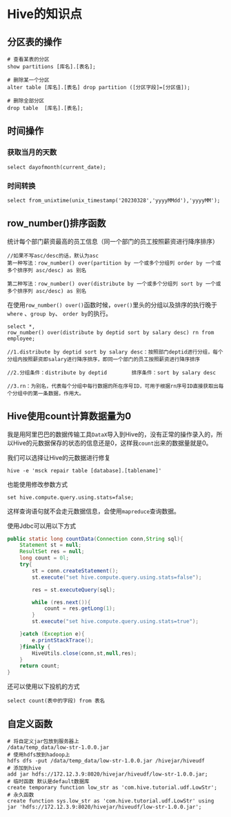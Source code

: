 # Hive的知识点

## 分区表的操作
```
# 查看某表的分区
show partitions [库名].[表名];

# 删除某一个分区
alter table [库名].[表名] drop partition ([分区字段]=[分区值]);

# 删除全部分区
drop table  [库名].[表名];
```

## 时间操作

### 获取当月的天数
```
select dayofmonth(current_date);
```

### 时间转换
```
select from_unixtime(unix_timestamp('20230328','yyyyMMdd'),'yyyyMM');
```

## row_number()排序函数 
统计每个部门薪资最高的员工信息（同一个部门的员工按照薪资进行降序排序）
``` 
//如果不写asc/desc的话，默认为asc 
第一种写法：row_number() over(partition by 一个或多个分组列 order by 一个或多个排序列 asc/desc) as 别名 
 
第二种写法：row_number() over(distribute by 一个或多个分组列 sort by 一个或多个排序列 asc/desc) as 别名
```

在使用`row_number() over()`函数时候，`over()`里头的分组以及排序的执行晚于 `where` 、`group by`、  `order by`的执行。

```
select *,
row_number() over(distribute by deptid sort by salary desc) rn from employee;

//1.distribute by deptid sort by salary desc：按照部门deptid进行分组，每个分组内按照薪资即salary进行降序排序，即同一个部门的员工按照薪资进行降序排序

//2.分组条件：distribute by deptid        排序条件：sort by salary desc

//3.rn：为别名，代表每个分组中每行数据的所在序号ID，可用于根据rn序号ID直接获取出每个分组中的第一条数据，作用大。
```

## Hive使用count计算数据量为0
我是用阿里巴巴的数据传输工具`DataX`导入到Hive的，没有正常的操作录入的，所以Hive的元数据保存的状态的信息还是0，这样我`count`出来的数据量就是0。

我们可以选择让Hive的元数据进行修复
```
hive -e 'msck repair table [database].[tablename]'
```

也能使用修改参数方式
```
set hive.compute.query.using.stats=false;
```
这样查询语句就不会走元数据信息，会使用`mapreduce`查询数据。

使用Jdbc可以用以下方式
```java
public static long countData(Connection conn,String sql){
    Statement st = null;
    ResultSet res = null;
    long count = 0l;
    try{
        st = conn.createStatement();
        st.execute("set hive.compute.query.using.stats=false");

        res = st.executeQuery(sql);

        while (res.next()){
            count = res.getLong(1);
        }
        st.execute("set hive.compute.query.using.stats=true");

    }catch (Exception e){
        e.printStackTrace();
    }finally {
        HiveUtils.close(conn,st,null,res);
    }
    return count;
}
```

还可以使用以下投机的方式
```
select count(表中的字段) from 表名
```

## 自定义函数
```
# 将自定义jar包放到服务器上
/data/temp_data/low-str-1.0.0.jar
# 使用hdfs放到hadoop上
hdfs dfs -put /data/temp_data/low-str-1.0.0.jar /hivejar/hiveudf
# 添加到hive
add jar hdfs://172.12.3.9:8020/hivejar/hiveudf/low-str-1.0.0.jar;
# 临时函数 默认是default数据库
create temporary function low_str as 'com.hive.tutorial.udf.LowStr'; 
# 永久函数
create function sys.low_str as 'com.hive.tutorial.udf.LowStr' using jar 'hdfs://172.12.3.9:8020/hivejar/hiveudf/low-str-1.0.0.jar';
```
